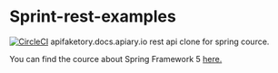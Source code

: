 # Sprint-rest-examples
[![CircleCI](https://circleci.com/gh/sintah/sprint-rest-examples.svg?style=svg)](https://circleci.com/gh/sintah/sprint-rest-examples)
apifaketory.docs.apiary.io rest api clone for spring cource.

You can find the cource about Spring Framework 5 [here.](http://courses.springframework.guru/p/spring-framework-5-begginer-to-guru/?product_id=363173)